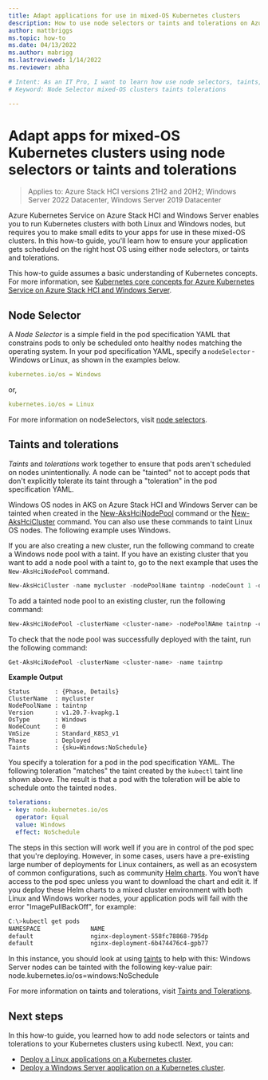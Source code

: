 ```yaml
---
title: Adapt applications for use in mixed-OS Kubernetes clusters
description: How to use node selectors or taints and tolerations on Azure Kubernetes Service to ensure applications in mixed OS Kubernetes clusters running on Azure Stack HCI are scheduled on the correct worker node operating system
author: mattbriggs
ms.topic: how-to
ms.date: 04/13/2022
ms.author: mabrigg 
ms.lastreviewed: 1/14/2022
ms.reviewer: abha

# Intent: As an IT Pro, I want to learn how use node selectors, taints, and tolerations so I can adapt apps for use on mixed-OS Kubernetes clusters. 
# Keyword: Node Selector mixed-OS clusters taints tolerations

---
```

# Adapt apps for mixed-OS Kubernetes clusters using node selectors or taints and tolerations

> Applies to: Azure Stack HCI versions 21H2 and 20H2; Windows Server 2022 Datacenter, Windows Server 2019 Datacenter

Azure Kubernetes Service on Azure Stack HCI and Windows Server enables you to run Kubernetes clusters with both Linux and Windows nodes, but requires you to make small edits to your apps for use in these mixed-OS clusters. In this how-to guide, you'll learn how to ensure your application gets scheduled on the right host OS using either node selectors, or taints and tolerations.

This how-to guide assumes a basic understanding of Kubernetes concepts. For more information, see [Kubernetes core concepts for Azure Kubernetes Service on Azure Stack HCI and Windows Server](kubernetes-concepts.md).

## Node Selector

A *Node Selector* is a simple field in the pod specification YAML that constrains pods to only be scheduled onto healthy nodes matching the operating system. In your pod specification YAML, specify a `nodeSelector` - Windows or Linux, as shown in the examples below. 

```yaml
kubernetes.io/os = Windows
```
or,

```yaml
kubernetes.io/os = Linux
```

For more information on nodeSelectors, visit [node selectors](https://kubernetes.io/docs/concepts/scheduling-eviction/assign-pod-node/). 

## Taints and tolerations

*Taints* and *tolerations* work together to ensure that pods aren't scheduled on nodes unintentionally. A node can be "tainted" not to accept pods that don't explicitly tolerate its taint through a "toleration" in the pod specification YAML.

Windows OS nodes in AKS on Azure Stack HCI and Windows Server can be tainted when created in the [New-AksHciNodePool](./reference/ps/new-akshcinodepool.md) command or the [New-AksHciCluster](./reference/ps/new-akshcicluster.md) command. You can also use these commands to taint Linux OS nodes. The following example uses Windows.

If you are also creating a new cluster, run the following command to create a Windows node pool with a taint. If you have an existing cluster that you want to add a node pool with a taint to, go to the next example that uses the `New-AksHciNodePool` command.

```powershell
New-AksHciCluster -name mycluster -nodePoolName taintnp -nodeCount 1 -osType windows -taints sku=Windows:NoSchedule
```

To add a tainted node pool to an existing cluster, run the following command:

```powershell
New-AksHciNodePool -clusterName <cluster-name> -nodePoolNAme taintnp -count 1 -osType windows -taints sku=Windows:NoSchedule
```

 To check that the node pool was successfully deployed with the taint, run the following command:

```powershell
Get-AksHciNodePool -clusterName <cluster-name> -name taintnp
```

**Example Output**
```Output
Status       : {Phase, Details}
ClusterName  : mycluster
NodePoolName : taintnp
Version      : v1.20.7-kvapkg.1
OsType       : Windows
NodeCount    : 0
VmSize       : Standard_K8S3_v1
Phase        : Deployed
Taints       : {sku=Windows:NoSchedule}
```

You specify a toleration for a pod in the pod specification YAML. The following toleration "matches" the taint created by the `kubectl` taint line shown above. The result is that a pod with the toleration will be able to schedule onto the tainted nodes.

```yaml
tolerations:
- key: node.kubernetes.io/os
  operator: Equal
  value: Windows
  effect: NoSchedule
```


The steps in this section will work well if you are in control of the pod spec that you're deploying. However, in some cases, users have a pre-existing large number of deployments for Linux containers, as well as an ecosystem of common configurations, such as community [Helm charts](https://helm.sh/docs/intro/using_helm/#helm-search-finding-charts). You won’t have access to the pod spec unless you want to download the chart and edit it. If you deploy these Helm charts to a mixed cluster environment with both Linux and Windows worker nodes, your application pods will fail with the error "ImagePullBackOff", for example:

```powershell
C:\>kubectl get pods
NAMESPACE              NAME                                                    READY   STATUS              RESTARTS   AGE
default                nginx-deployment-558fc78868-795dp                       0/1     ImagePullBackOff    0          6m24s
default                nginx-deployment-6b474476c4-gpb77                       0/1     ImagePullBackOff    0          11m
```

In this instance, you should look at using [taints](https://cloud.google.com/kubernetes-engine/docs/how-to/node-taints) to help with this:
Windows Server nodes can be tainted with the following key-value pair: node.kubernetes.io/os=windows:NoSchedule

For more information on taints and tolerations, visit [Taints and Tolerations](https://kubernetes.io/docs/concepts/scheduling-eviction/taint-and-toleration/). 

## Next steps

In this how-to guide, you learned how to add node selectors or taints and tolerations to your Kubernetes clusters using kubectl. Next, you can:
- [Deploy a Linux applications on a Kubernetes cluster](./deploy-linux-application.md).
- [Deploy a Windows Server application on a Kubernetes cluster](./deploy-windows-application.md).
